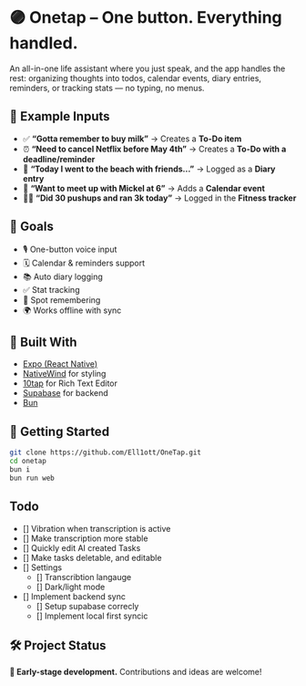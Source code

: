 # 🟣 Onetap – One button. Everything handled.

An all-in-one life assistant where you just speak, and the app handles the rest: organizing thoughts into todos, calendar events, diary entries, reminders, or tracking stats — no typing, no menus.

## 🧠 Example Inputs

- ✅ **“Gotta remember to buy milk”** → Creates a **To-Do item**
- ⏰ **“Need to cancel Netflix before May 4th”** → Creates a **To-Do with a deadline/reminder**
- 📖 **“Today I went to the beach with friends…”** → Logged as a **Diary entry**
- 📅 **“Want to meet up with Mickel at 6”** → Adds a **Calendar event**
- 🏃‍♂️ **“Did 30 pushups and ran 3k today”** → Logged in the **Fitness tracker**

## 🎯 Goals

- 🎙 One-button voice input
- 🗓️ Calendar & reminders support
- 📚 Auto diary logging
- ✅ Stat tracking
- 📍 Spot remembering
- 🌍 Works offline with sync

## 📱 Built With

- [Expo (React Native)](https://expo.dev)
- [NativeWind](https://www.nativewind.dev/) for styling
- [10tap](https://10play.github.io/10tap-editor) for Rich Text Editor
- [Supabase](https://supabase.com) for backend
- [Bun](https://bun.sh)

## 🚀 Getting Started

```bash
git clone https://github.com/Ell1ott/OneTap.git
cd onetap
bun i
bun run web
```

## Todo

- [] Vibration when transcription is active
- [] Make transcription more stable
- [] Quickly edit AI created Tasks
- [] Make tasks deletable, and editable
- [] Settings
  - [] Transcribtion langauge
  - [] Dark/light mode
- [] Implement backend sync
  - [] Setup supabase correcly
  - [] Implement local first syncic

## 🛠️ Project Status

**🚧 Early-stage development.**
Contributions and ideas are welcome!

